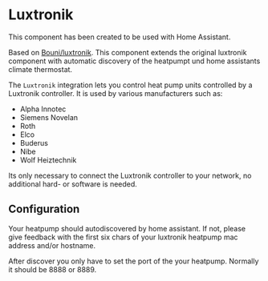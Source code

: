 # Luxtronik

This component has been created to be used with Home Assistant.

Based on [Bouni/luxtronik](https://github.com/Bouni/luxtronik). This component extends the original luxtronik component with automatic discovery of the heatpumpt und home assistants climate thermostat.

The `Luxtronik` integration lets you control heat pump units controlled by a Luxtronik controller. It is used by various manufacturers such as:

- Alpha Innotec
- Siemens Novelan
- Roth
- Elco
- Buderus
- Nibe
- Wolf Heiztechnik

Its only necessary to connect the Luxtronik controller to your network, no additional hard- or software is needed.

## Configuration
Your heatpump should autodiscovered by home assistant.
If not, please give feedback with the first six chars of your luxtronik heatpump mac address and/or hostname.

After discover you only have to set the port of the your heatpump. Normally it should be 8888 or 8889.
